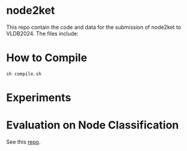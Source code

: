 # node2ket

This repo contain the code and data for the submission of node2ket to VLDB2024. The files include:


# How to Compile

```
sh compile.sh
```

# Experiments



# Evaluation on Node Classification

See this [repo](https://github.com/ShawXh/Evaluate-Embedding).
